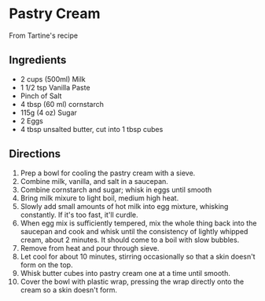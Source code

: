 # Pastry Cream
From Tartine's recipe

## Ingredients

* 2 cups (500ml) Milk
* 1 1/2 tsp Vanilla Paste
* Pinch of Salt
* 4 tbsp (60 ml) cornstarch
* 115g (4 oz) Sugar
* 2 Eggs
* 4 tbsp unsalted butter, cut into 1 tbsp cubes

## Directions
1. Prep a bowl for cooling the pastry cream with a sieve.
1. Combine milk, vanilla, and salt in a saucepan. 
1. Combine cornstarch and sugar; whisk in eggs until smooth
1. Bring milk mixure to light boil, medium high heat. 
1. Slowly add small amounts of hot milk into egg mixture, whisking constantly. If it's too fast, it'll curdle.
1. When egg mix is sufficiently tempered, mix the whole thing back into the saucepan and cook and whisk until the consistency of lightly whipped cream, about 2 minutes. It should come to a boil with slow bubbles.
1. Remove from heat and pour through sieve.
1. Let cool for about 10 minutes, stirring occasionally so that a skin doesn't form on the top.
1. Whisk butter cubes into pastry cream one at a time until smooth.
1. Cover the bowl with plastic wrap, pressing the wrap directly onto the cream so a skin doesn't form.
